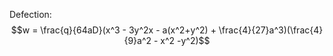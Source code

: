 
Defection:
$$w = \frac{q}{64aD}(x^3 - 3y^2x - a(x^2+y^2) + \frac{4}{27}a^3)(\frac{4}{9}a^2 - x^2 -y^2)$$
